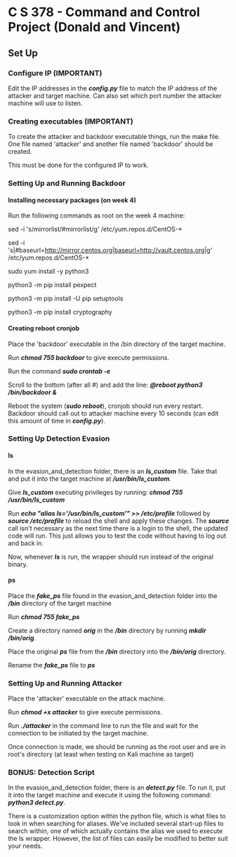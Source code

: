 # C S 378 - Command and Control Project (Donald and Vincent)

## Set Up

### Configure IP (IMPORTANT)

Edit the IP addresses in the **_config.py_** file to match the IP address of the attacker and target machine. Can also set which port number the attacker machine will use to listen.

### Creating executables (IMPORTANT)

To create the attacker and backdoor executable things, run the make file. One file named 'attacker'
and another file named 'backdoor' should be created.

This must be done for the configured IP to work.

### Setting Up and Running Backdoor 

#### Installing necessary packages (on week 4)

Run the following commands as root on the week 4 machine:

sed -i 's/mirrorlist/#mirrorlist/g' /etc/yum.repos.d/CentOS-*

sed -i 's|#baseurl=http://mirror.centos.org|baseurl=http://vault.centos.org|g' /etc/yum.repos.d/CentOS-*

sudo yum install -y python3

python3 -m pip install pexpect

python3 -m pip install -U pip setuptools

python3 -m pip install cryptography

#### Creating reboot cronjob 

Place the 'backdoor' executable in the /bin directory of the target machine.

Run **_chmod 755 backdoor_** to give execute permissions.

Run the command **_sudo crontab -e_**

Scroll to the bottom (after all #) and add the line: **_@reboot python3 /bin/backdoor &_**

Reboot the system (**_sudo reboot_**), cronjob should run every restart. Backdoor should call out
to attacker machine every 10 seconds (can edit this amount of time in **_config.py_**).

### Setting Up Detection Evasion

#### ls

In the evasion_and_detection folder, there is an **_ls_custom_** file. Take that and put it into the target machine at **_/usr/bin/ls_custom_**.

Give **_ls_custom_** executing privileges by running: **_chmod 755 /usr/bin/ls_custom_**

Run **_echo "alias ls='/usr/bin/ls_custom'" >> /etc/profile_** followed by **_source /etc/profile_** to reload the shell and apply these changes. The **_source_** call isn't necessary as the next time there is a login to the shell, the updated code will run. This just allows you to test the code without having to log out and back in. 

Now, whenever **_ls_** is run, the wrapper should run instead of the original binary.

#### ps

Place the ***fake_ps*** file found in the evasion_and_detection folder into the **_/bin_** directory of the target machine

Run ***chmod 755 fake_ps***

Create a directory named **_orig_** in the **_/bin_** directory by running ***mkdir /bin/orig***. 

Place the original **_ps_** file from the **_/bin_** directory into the **_/bin/orig_** directory.

Rename the ***fake_ps*** file to **_ps_**

### Setting Up and Running Attacker

Place the 'attacker' executable on the attack machine.

Run **_chmod +x attacker_** to give execute permissions.

Run **_./attacker_** in the command line to run the file and wait for the connection to be initiated by the target machine.

Once connection is made, we should be running as the root user and are in root's directory (at least when testing on Kali machine as target)

### BONUS: Detection Script

In the evasion_and_detection folder, there is an **_detect.py_** file. To run it, put it into the target machine and execute it using the following command: **_python3 detect.py_**.

There is a customization option within the python file, which is what files to look in when searching for aliases. We've included several start-up files to search within, one of which actually contains the alias we used to execute the ls wrapper. However, the list of files can easily be modified to better suit your needs.
